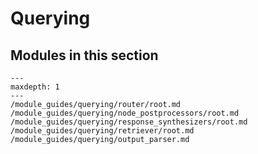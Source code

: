 # Querying

## Modules in this section

```{toctree}
---
maxdepth: 1
---
/module_guides/querying/router/root.md
/module_guides/querying/node_postprocessors/root.md
/module_guides/querying/response_synthesizers/root.md
/module_guides/querying/retriever/root.md
/module_guides/querying/output_parser.md
```
